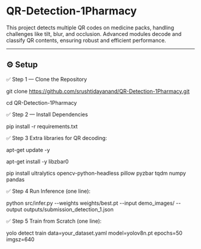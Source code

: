 # QR-Detection-1Pharmacy
This project detects multiple QR codes on medicine packs, handling challenges like tilt, blur, and occlusion. Advanced modules decode and classify QR contents, ensuring robust and efficient performance.



---

## ⚙️ Setup



 
✅ Step 1 — Clone the Repository

git clone https://github.com/srushtidayanand/QR-Detection-1Pharmacy.git


cd QR-Detection-1Pharmacy


✅ Step 2 — Install Dependencies

pip install -r requirements.txt

✅ Step 3 Extra libraries for QR decoding:

apt-get update -y

apt-get install -y libzbar0


pip install ultralytics opencv-python-headless pillow pyzbar tqdm numpy pandas

✅ Step 4 Run Inference (one line):

python src/infer.py --weights weights/best.pt --input demo_images/ --output outputs/submission_detection_1.json


✅ Step 5 Train from Scratch (one line):



yolo detect train data=your_dataset.yaml model=yolov8n.pt epochs=50 imgsz=640
